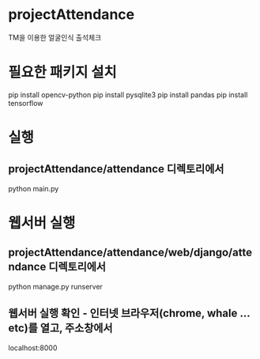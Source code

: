 # projectAttendance
TM을 이용한 얼굴인식 출석체크

# 필요한 패키지 설치
pip install opencv-python
pip install pysqlite3
pip install pandas
pip install tensorflow

# 실행
## projectAttendance/attendance 디렉토리에서
python main.py

# 웹서버 실행
## projectAttendance/attendance/web/django/attendance 디렉토리에서
python manage.py runserver

## 웹서버 실행 확인 - 인터넷 브라우저(chrome, whale ... etc)를 열고, 주소창에서
localhost:8000